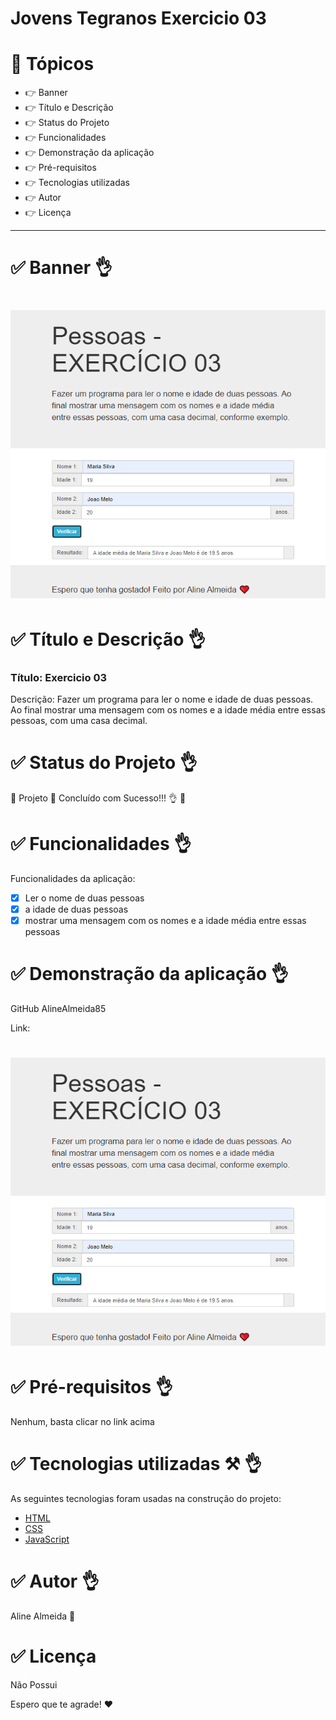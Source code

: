 # Jovens Tegranos Exercicio 03

# 🏁 Tópicos

 * 👉 Banner
 * 👉 Título e Descrição
 * 👉 Status do Projeto
 * 👉 Funcionalidades
 * 👉 Demonstração da aplicação
 * 👉 Pré-requisitos
 * 👉 Tecnologias utilizadas
 * 👉 Autor
 * 👉 Licença
 
 ____________________________________________________________
# ✅ Banner 👌

<h1 align="center">
  <img alt="banner" title="#banner" src="banner.png"style/>
</h1>

# ✅ Título e Descrição 👌

### Título: Exercicio 03

 Descrição: Fazer um programa para ler o nome e idade de duas pessoas. Ao final mostrar uma mensagem com os nomes e a idade média entre essas pessoas, com uma casa decimal. 

# ✅ Status do Projeto 👌

🚧 Projeto 🚀 Concluído com Sucesso!!! 👌 🚧

# ✅ Funcionalidades 👌

Funcionalidades da aplicação:

- [x] Ler o nome de duas pessoas
- [x] a idade de duas pessoas
- [x] mostrar uma mensagem com os nomes e a idade média entre essas pessoas

# ✅ Demonstração da aplicação 👌

GitHub
AlineAlmeida85

Link: 

<h1 align="center">
  <img alt="NextLevelWeek" title="#NextLevelWeek" src="banner.png" style/>
</h1>

# ✅ Pré-requisitos 👌

Nenhum, basta clicar no link acima

# ✅ Tecnologias utilizadas ⚒️ 👌

As seguintes tecnologias foram usadas na construção do projeto:

- [HTML](https://pt.wikipedia.org/wiki/HTML)
- [CSS](https://pt.wikipedia.org/wiki/Cascading_Style_Sheets)
- [JavaScript](https://www.javascript.com/)

# ✅ Autor 👌

Aline Almeida 💝

# ✅ Licença

Não Possui

Espero que te agrade! ❤️